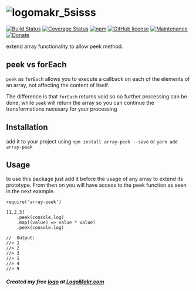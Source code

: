 # ![logomakr_5sisss](https://user-images.githubusercontent.com/3071208/46520471-66bd9300-c87c-11e8-855c-e38b28094435.png)
[![Build Status](https://travis-ci.org/kanekotic/array-peek.svg?branch=master)](https://travis-ci.org/kanekotic/array-peek)
[![Coverage Status](https://coveralls.io/repos/github/kanekotic/array-peek/badge.svg?branch=master)](https://coveralls.io/github/kanekotic/array-peek?branch=master)
[![npm](https://img.shields.io/npm/dy/array-peek.svg)](https://github.com/kanekotic/array-peek)
[![GitHub license](https://img.shields.io/github/license/kanekotic/array-peek.svg)](https://github.com/kanekotic/array-peek/blob/master/LICENSE)
[![Maintenance](https://img.shields.io/badge/Maintained%3F-yes-green.svg)](https://GitHub.com/kanekotic/array-peek/graphs/commit-activity)
[![Donate](https://img.shields.io/badge/Donate-PayPal-green.svg)](https://www.paypal.me/kanekotic/)

extend array functionality to allow peek method. 

## peek vs forEach

`peek` as `forEach` allows you to execute a callback on each of the elements of an array, not affecting the content of itself. 

The difference is that `forEach` returns void so no further processing can be done, while `peek` will return the array so you can continue the transformations necesary for your processing 

## Installation

add it to your project using `npm install array-peek --save` or `yarn add array-peek`

## Usage

to use this package just add it before the usage of any array to extend its prototype. From then on you will have access to the peek function as seen in the next example.


```
require('array-peek')

[1,2,3]
    .peek(console.log)
    .map((value) => value * value)
    .peek(console.log)
    
//  Output:
//> 1
//> 2
//> 3
//> 1
//> 4
//> 9
```

##### Created my free [logo](https://logomakr.com/5sISSS) at [LogoMakr.com](LogoMakr.com) 
